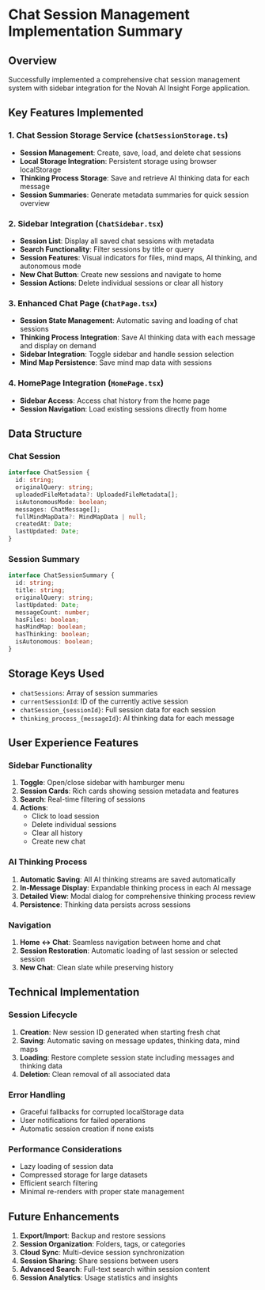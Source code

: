 # Chat Session Management Implementation Summary

## Overview

Successfully implemented a comprehensive chat session management system with sidebar integration for the Novah AI Insight Forge application.

## Key Features Implemented

### 1. Chat Session Storage Service (`chatSessionStorage.ts`)

- **Session Management**: Create, save, load, and delete chat sessions
- **Local Storage Integration**: Persistent storage using browser localStorage
- **Thinking Process Storage**: Save and retrieve AI thinking data for each message
- **Session Summaries**: Generate metadata summaries for quick session overview

### 2. Sidebar Integration (`ChatSidebar.tsx`)

- **Session List**: Display all saved chat sessions with metadata
- **Search Functionality**: Filter sessions by title or query
- **Session Features**: Visual indicators for files, mind maps, AI thinking, and autonomous mode
- **New Chat Button**: Create new sessions and navigate to home
- **Session Actions**: Delete individual sessions or clear all history

### 3. Enhanced Chat Page (`ChatPage.tsx`)

- **Session State Management**: Automatic saving and loading of chat sessions
- **Thinking Process Integration**: Save AI thinking data with each message and display on demand
- **Sidebar Integration**: Toggle sidebar and handle session selection
- **Mind Map Persistence**: Save mind map data with sessions

### 4. HomePage Integration (`HomePage.tsx`)

- **Sidebar Access**: Access chat history from the home page
- **Session Navigation**: Load existing sessions directly from home

## Data Structure

### Chat Session

```typescript
interface ChatSession {
  id: string;
  originalQuery: string;
  uploadedFileMetadata?: UploadedFileMetadata[];
  isAutonomousMode: boolean;
  messages: ChatMessage[];
  fullMindMapData?: MindMapData | null;
  createdAt: Date;
  lastUpdated: Date;
}
```

### Session Summary

```typescript
interface ChatSessionSummary {
  id: string;
  title: string;
  originalQuery: string;
  lastUpdated: Date;
  messageCount: number;
  hasFiles: boolean;
  hasMindMap: boolean;
  hasThinking: boolean;
  isAutonomous: boolean;
}
```

## Storage Keys Used

- `chatSessions`: Array of session summaries
- `currentSessionId`: ID of the currently active session
- `chatSession_{sessionId}`: Full session data for each session
- `thinking_process_{messageId}`: AI thinking data for each message

## User Experience Features

### Sidebar Functionality

1. **Toggle**: Open/close sidebar with hamburger menu
2. **Session Cards**: Rich cards showing session metadata and features
3. **Search**: Real-time filtering of sessions
4. **Actions**:
   - Click to load session
   - Delete individual sessions
   - Clear all history
   - Create new chat

### AI Thinking Process

1. **Automatic Saving**: All AI thinking streams are saved automatically
2. **In-Message Display**: Expandable thinking process in each AI message
3. **Detailed View**: Modal dialog for comprehensive thinking process review
4. **Persistence**: Thinking data persists across sessions

### Navigation

1. **Home ↔ Chat**: Seamless navigation between home and chat
2. **Session Restoration**: Automatic loading of last session or selected session
3. **New Chat**: Clean slate while preserving history

## Technical Implementation

### Session Lifecycle

1. **Creation**: New session ID generated when starting fresh chat
2. **Saving**: Automatic saving on message updates, thinking data, mind maps
3. **Loading**: Restore complete session state including messages and thinking data
4. **Deletion**: Clean removal of all associated data

### Error Handling

- Graceful fallbacks for corrupted localStorage data
- User notifications for failed operations
- Automatic session creation if none exists

### Performance Considerations

- Lazy loading of session data
- Compressed storage for large datasets
- Efficient search filtering
- Minimal re-renders with proper state management

## Future Enhancements

1. **Export/Import**: Backup and restore sessions
2. **Session Organization**: Folders, tags, or categories
3. **Cloud Sync**: Multi-device session synchronization
4. **Session Sharing**: Share sessions between users
5. **Advanced Search**: Full-text search within session content
6. **Session Analytics**: Usage statistics and insights
